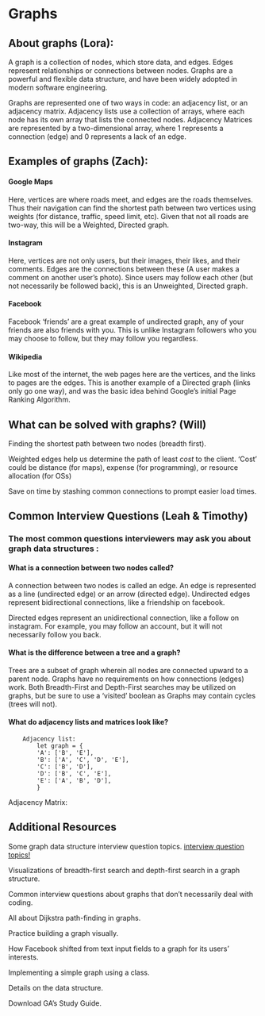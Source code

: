 # Graphs

## About graphs (Lora):
A graph is a collection of nodes, which store data, and edges. Edges represent relationships or connections between nodes.
Graphs are a powerful and flexible data structure, and have been widely adopted in modern software engineering.

Graphs are represented one of two ways in code: an adjacency list, or an adjacency matrix. Adjacency lists use a collection of arrays, where each node has its own array that lists the connected nodes. Adjacency Matrices are represented by a two-dimensional array, where 1 represents a connection (edge) and 0 represents a lack of an edge. 

## Examples of graphs (Zach):

#### Google Maps
Here, vertices are where roads meet, and edges are the roads themselves. Thus their navigation can find the shortest path between two vertices using weights (for distance, traffic, speed limit, etc). Given that not all roads are two-way, this will be a Weighted, Directed graph.

#### Instagram
Here, vertices are not only users, but their images, their likes, and their comments. Edges are the connections between these (A user makes a comment on another user’s photo). Since users may follow each other (but not necessarily be followed back), this is an Unweighted, Directed graph.

#### Facebook 
Facebook ‘friends’ are a great example of undirected graph, any of your friends are also friends with you. This is unlike Instagram followers who you may choose to follow, but they may follow you regardless.

#### Wikipedia
Like most of the internet, the web pages here are the vertices, and the links to pages are the edges. This is another example of a Directed graph (links only go one way), and was the basic idea behind Google’s initial Page Ranking Algorithm.

## What can be solved with graphs? (Will) 

Finding the shortest path between two nodes (breadth first). 

Weighted edges help us determine the path of least *cost* to the client.
‘Cost’ could be distance (for maps), expense (for programming), or resource allocation (for OSs)

Save on time by stashing common connections to prompt easier load times.

## Common Interview Questions (Leah & Timothy)

### The most common questions interviewers may ask you about graph data structures :

#### What is a connection between two nodes called?  

A connection between two nodes is called an edge. An edge is represented as a line (undirected edge) or an arrow (directed edge).
    Undirected edges represent bidirectional connections, like a friendship on facebook.

Directed edges represent an unidirectional connection, like a follow on instagram. For example, you may follow an account, but it will not necessarily follow you back.

#### What is the difference between a tree and a graph?

Trees are a subset of graph wherein all nodes are connected upward to a parent node. Graphs have no requirements on how connections (edges) work.
    Both Breadth-First and Depth-First searches may be utilized on graphs, but be sure to use a ‘visited’ boolean as Graphs may contain cycles (trees will not).

#### What do adjacency lists and matrices look like?
        Adjacency list:
            let graph = {
            'A': ['B', 'E'],
            'B': ['A', 'C', 'D', 'E'],
            'C': ['B', 'D'],
            'D': ['B', 'C', 'E'],
            'E': ['A', 'B', 'D'],
            }
Adjacency Matrix:

 
 
## Additional Resources

Some graph data structure interview question topics. 
[interview question topics!](https://medium.com/@codingfreak/graph-data-structure-interview-questions-and-practice-problems-22d5cd488855)

Visualizations of breadth-first search and depth-first search in a graph structure.

Common interview questions about graphs that don’t necessarily deal with coding.

All about Dijkstra path-finding in graphs.

Practice building a graph visually.

How Facebook shifted from text input fields to a graph for its users’ interests.

Implementing a simple graph using a class.

Details on the data structure.

Download GA’s Study Guide.

